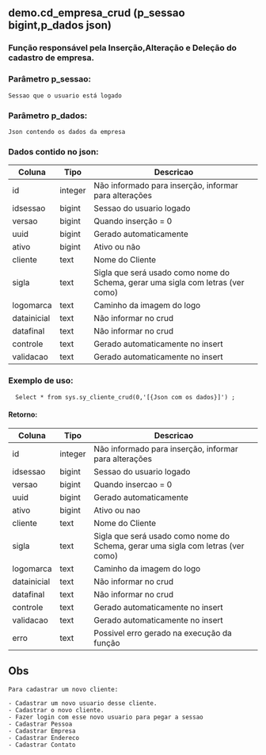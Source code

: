## demo.cd_empresa_crud (p_sessao bigint,p_dados json)

###  Função responsável pela Inserção,Alteração e Deleção do cadastro de empresa.

### Parâmetro p_sessao:
```
Sessao que o usuario está logado
```

### Parâmetro p_dados:
```
Json contendo os dados da empresa
```

### Dados contido no json:

| Coluna      | Tipo        |  Descricao           |
| ----------- | ----------- |----------------------|
| id      | integer       | Não informado para inserção, informar para alterações
| idsessao   | bigint        | Sessao do usuario logado
| versao   | bigint        | Quando inserção = 0 
| uuid   | bigint        | Gerado automaticamente
| ativo   | bigint        | Ativo ou não
| cliente   | text        |Nome do Cliente
| sigla   | text        | Sigla que será usado como nome do Schema, gerar uma sigla com letras (ver como)
| logomarca   | text        | Caminho da imagem do logo
| datainicial   | text        | Não informar no crud
| datafinal   | text        | Não informar no crud
| controle   | text        | Gerado automaticamente no insert 
| validacao   | text        | Gerado automaticamente no insert 



### Exemplo de uso:
```
  Select * from sys.sy_cliente_crud(0,'[{Json com os dados}]') ;
```

#### Retorno:
| Coluna      | Tipo        |  Descricao           |
| ----------- | ----------- |----------------------|
| id      | integer       | Não informado para inserção, informar para alterações
| idsessao   | bigint        | Sessao do usuario logado
| versao   | bigint        | Quando insercao = 0 
| uuid   | bigint        | Gerado automaticamente
| ativo   | bigint        | Ativo ou nao
| cliente   | text        |Nome do Cliente
| sigla   | text        | Sigla que será usado como nome do Schema, gerar uma sigla com letras (ver como)
| logomarca   | text        | Caminho da imagem do logo
| datainicial   | text        | Não informar no crud
| datafinal   | text        | Não informar no crud
| controle   | text        | Gerado automaticamente no insert 
| validacao   | text        | Gerado automaticamente no insert 
| erro   | text        | Possivel erro gerado na execução da função 


## Obs

```
Para cadastrar um novo cliente:

- Cadastrar um novo usuario desse cliente.
- Cadastrar o novo cliente.
- Fazer login com esse novo usuario para pegar a sessao
- Cadastrar Pessoa
- Cadastrar Empresa
- Cadastrar Endereco
- Cadastrar Contato

```






